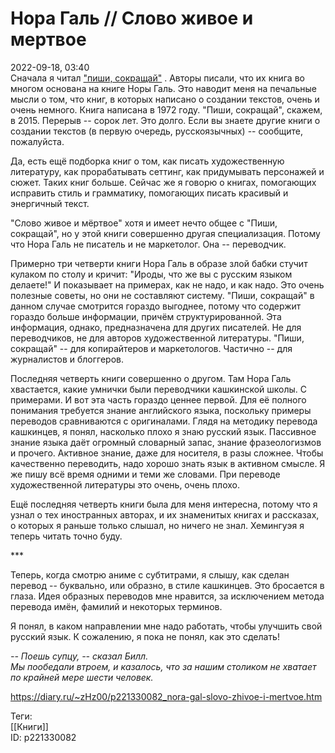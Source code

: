Нора Галь // Слово живое и мертвое
===================================

   
 2022-09-18, 03:40   
  Сначала я читал  ["пиши, сокращай"](Ильяхов%20М.,%20Сарычева%20Л.%20%20Пиши,%20сокращай.%20Как%20создавать%20сильный%20текст)  . Авторы писали, что их книга во многом основана на книге Норы Галь. Это наводит меня на печальные мысли о том, что книг, в которых написано о создании текстов, очень и очень немного. Книга написана в 1972 году. "Пиши, сокращай", скажем, в 2015. Перерыв -- сорок лет. Это долго. Если вы знаете другие книги о создании текстов (в первую очередь, русскоязычных) -- сообщите, пожалуйста.   
   
 Да, есть ещё подборка книг о том, как писать художественную литературу, как прорабатывать сеттинг, как придумывать персонажей и сюжет. Таких книг больше. Сейчас же я говорю о книгах, помогающих исправить стиль и грамматику, помогающих писать красивый и энергичный текст.   
   
 "Слово живое и мёртвое" хотя и имеет нечто общее с "Пиши, сокращай", но у этой книги совершенно другая специализация. Потому что Нора Галь не писатель и не маркетолог. Она -- переводчик.   
   
 Примерно три четверти книги Нора Галь в образе злой бабки стучит кулаком по столу и кричит: "Ироды, что же вы с русским языком делаете!" И показывает на примерах, как не надо, и как надо. Это очень полезные советы, но они не составляют систему. "Пиши, сокращай" в данном случае смотрится гораздо выгоднее, потому что содержит гораздо больше информации, причём структурированной. Эта информация, однако, предназначена для других писателей. Не для переводчиков, не для авторов художественной литературы. "Пиши, сокращай" -- для копирайтеров и маркетологов. Частично -- для журналистов и блоггеров.   
   
 Последняя четверть книги совершенно о другом. Там Нора Галь хвастается, какие умнички были переводчики кашкинской школы. С примерами. И вот эта часть гораздо ценнее первой. Для её полного понимания требуется знание английского языка, поскольку примеры переводов сравниваются с оригиналами. Глядя на методику перевода кашкинцев, я понял, насколько плохо я знаю русский язык. Пассивное знание языка даёт огромный словарный запас, знание фразеологизмов и прочего. Активное знание, даже для носителя, в разы сложнее. Чтобы качественно переводить, надо хорошо знать язык в активном смысле. Я же пишу всё время одними и теми же словами. При переводе художественной литературы это очень, очень плохо.   
   
 Ещё последняя четверть книги была для меня интересна, потому что я узнал о тех иностранных авторах, и их знаменитых книгах и рассказах, о которых я раньше только слышал, но ничего не знал. Хемингуэя я теперь читать точно буду.   
   
 \*\*\*   
   
 Теперь, когда смотрю аниме с субтитрами, я слышу, как сделан перевод -- буквально, или образно, в стиле кашкинцев. Это бросается в глаза. Идея образных переводов мне нравится, за исключением метода перевода имён, фамилий и некоторых терминов.   
   
 Я понял, в каком направлении мне надо работать, чтобы улучшить свой русский язык. К сожалению, я пока не понял, как это сделать!   
   
  *-- Поешь супцу, -- сказал Билл.   
 Мы пообедали втроем, и казалось, что за нашим столиком не хватает по крайней мере шести человек.*    
    
 <https://diary.ru/~zHz00/p221330082_nora-gal-slovo-zhivoe-i-mertvoe.htm>   
   
 Теги:   
 [[Книги]]   
 ID: p221330082